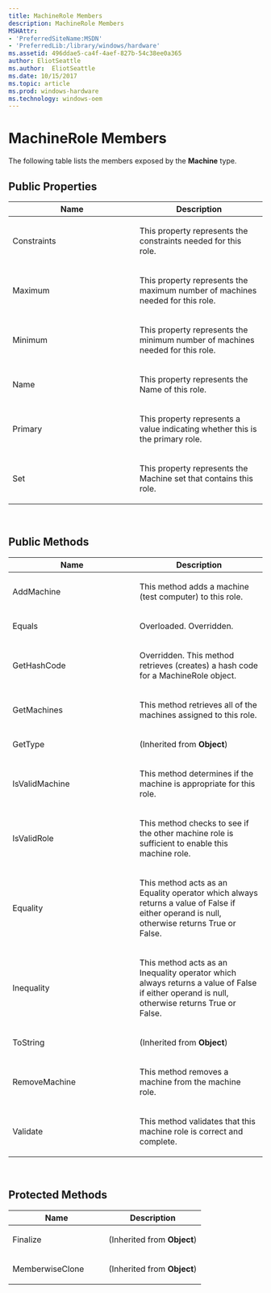 ```yaml
---
title: MachineRole Members
description: MachineRole Members
MSHAttr:
- 'PreferredSiteName:MSDN'
- 'PreferredLib:/library/windows/hardware'
ms.assetid: 496ddae5-ca4f-4aef-827b-54c38ee0a365
author: EliotSeattle
ms.author:  EliotSeattle
ms.date: 10/15/2017
ms.topic: article
ms.prod: windows-hardware
ms.technology: windows-oem
---
```


# MachineRole Members


The following table lists the members exposed by the **Machine** type.

## <span id="Public_Properties"></span><span id="public_properties"></span><span id="PUBLIC_PROPERTIES"></span>Public Properties


<table>
<colgroup>
<col width="50%" />
<col width="50%" />
</colgroup>
<thead>
<tr class="header">
<th>Name</th>
<th>Description</th>
</tr>
</thead>
<tbody>
<tr class="odd">
<td><p>Constraints</p></td>
<td><p>This property represents the constraints needed for this role.</p></td>
</tr>
<tr class="even">
<td><p>Maximum</p></td>
<td><p>This property represents the maximum number of machines needed for this role.</p></td>
</tr>
<tr class="odd">
<td><p>Minimum</p></td>
<td><p>This property represents the minimum number of machines needed for this role.</p></td>
</tr>
<tr class="even">
<td><p>Name</p></td>
<td><p>This property represents the Name of this role.</p></td>
</tr>
<tr class="odd">
<td><p>Primary</p></td>
<td><p>This property represents a value indicating whether this is the primary role.</p></td>
</tr>
<tr class="even">
<td><p>Set</p></td>
<td><p>This property represents the Machine set that contains this role.</p></td>
</tr>
</tbody>
</table>

 

## <span id="Public_Methods"></span><span id="public_methods"></span><span id="PUBLIC_METHODS"></span>Public Methods


<table>
<colgroup>
<col width="50%" />
<col width="50%" />
</colgroup>
<thead>
<tr class="header">
<th>Name</th>
<th>Description</th>
</tr>
</thead>
<tbody>
<tr class="odd">
<td><p>AddMachine</p></td>
<td><p>This method adds a machine (test computer) to this role.</p></td>
</tr>
<tr class="even">
<td><p>Equals</p></td>
<td><p>Overloaded. Overridden.</p></td>
</tr>
<tr class="odd">
<td><p>GetHashCode</p></td>
<td><p>Overridden. This method retrieves (creates) a hash code for a MachineRole object.</p></td>
</tr>
<tr class="even">
<td><p>GetMachines</p></td>
<td><p>This method retrieves all of the machines assigned to this role.</p></td>
</tr>
<tr class="odd">
<td><p>GetType</p></td>
<td><p>(Inherited from <strong>Object</strong>)</p></td>
</tr>
<tr class="even">
<td><p>IsValidMachine</p></td>
<td><p>This method determines if the machine is appropriate for this role.</p></td>
</tr>
<tr class="odd">
<td><p>IsValidRole</p></td>
<td><p>This method checks to see if the other machine role is sufficient to enable this machine role.</p></td>
</tr>
<tr class="even">
<td><p>Equality</p></td>
<td><p>This method acts as an Equality operator which always returns a value of False if either operand is null, otherwise returns True or False.</p></td>
</tr>
<tr class="odd">
<td><p>Inequality</p></td>
<td><p>This method acts as an Inequality operator which always returns a value of False if either operand is null, otherwise returns True or False.</p></td>
</tr>
<tr class="even">
<td><p>ToString</p></td>
<td><p>(Inherited from <strong>Object</strong>)</p></td>
</tr>
<tr class="odd">
<td><p>RemoveMachine</p></td>
<td><p>This method removes a machine from the machine role.</p></td>
</tr>
<tr class="even">
<td><p>Validate</p></td>
<td><p>This method validates that this machine role is correct and complete.</p></td>
</tr>
</tbody>
</table>

 

## <span id="Protected_Methods"></span><span id="protected_methods"></span><span id="PROTECTED_METHODS"></span>Protected Methods


<table>
<colgroup>
<col width="50%" />
<col width="50%" />
</colgroup>
<thead>
<tr class="header">
<th>Name</th>
<th>Description</th>
</tr>
</thead>
<tbody>
<tr class="odd">
<td><p>Finalize</p></td>
<td><p>(Inherited from <strong>Object</strong>)</p></td>
</tr>
<tr class="even">
<td><p>MemberwiseClone</p></td>
<td><p>(Inherited from <strong>Object</strong>)</p></td>
</tr>
</tbody>
</table>

 

 

 






